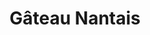---
layout: recette-v2
categories: [recettes]
hidden: true
lang: fr
sitemap: true
title: Gâteau Nantais
type: sucre
---